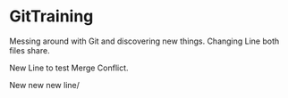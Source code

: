 # GitTraining
Messing around with Git and discovering new things.
Changing Line both files share. 




New Line to test Merge Conflict.





New new new line/